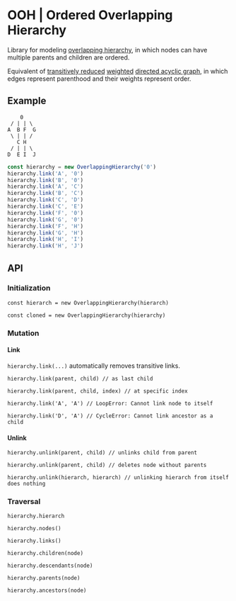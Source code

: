 # OOH | Ordered Overlapping Hierarchy

Library for modeling [overlapping hierarchy](https://en.wikipedia.org/wiki/Hierarchy#Degree_of_branching), in which nodes can have multiple parents and children are ordered.

Equivalent of [transitively reduced](https://en.wikipedia.org/wiki/Transitive_reduction#In_directed_acyclic_graphs) [weighted](https://en.wikipedia.org/wiki/Graph_(discrete_mathematics)#Weighted_graph) [directed acyclic graph](https://en.wikipedia.org/wiki/Directed_acyclic_graph), in which edges represent parenthood and their weights represent order.

## Example

```text
    0
 / | | \
A  B F  G
 \ | | /
   C H
 / | | \
D  E I  J
```

```typescript
const hierarchy = new OverlappingHierarchy('0')
hierarchy.link('A', '0')
hierarchy.link('B', '0')
hierarchy.link('A', 'C')
hierarchy.link('B', 'C')
hierarchy.link('C', 'D')
hierarchy.link('C', 'E')
hierarchy.link('F', '0')
hierarchy.link('G', '0')
hierarchy.link('F', 'H')
hierarchy.link('G', 'H')
hierarchy.link('H', 'I')
hierarchy.link('H', 'J')
```

## API

### Initialization

`const hierarch = new OverlappingHierarchy(hierarch)`

`const cloned = new OverlappingHierarchy(hierarchy)`

### Mutation

#### Link

`hierarchy.link(...)` automatically removes transitive links.

`hierarchy.link(parent, child) // as last child`

`hierarchy.link(parent, child, index) // at specific index`

`hierarchy.link('A', 'A') // LoopError: Cannot link node to itself`

`hierarchy.link('D', 'A') // CycleError: Cannot link ancestor as a child`

#### Unlink

`hierarchy.unlink(parent, child) // unlinks child from parent`

`hierarchy.unlink(parent, child) // deletes node without parents`

`hierarchy.unlink(hierarch, hierarch) // unlinking hierarch from itself does nothing`

### Traversal

`hierarchy.hierarch`

`hierarchy.nodes()`

`hierarchy.links()`

`hierarchy.children(node)`

`hierarchy.descendants(node)`

`hierarchy.parents(node)`

`hierarchy.ancestors(node)`
